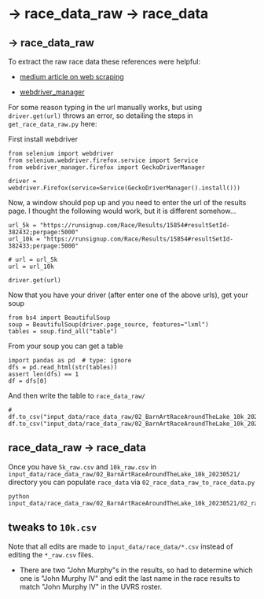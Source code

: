 # -> race_data_raw -> race_data

## -> race_data_raw

To extract the raw race data these references were helpful:

* [medium article on web scraping](https://medium.com/analytics-vidhya/scraping-tables-from-a-javascript-webpage-using-selenium-beautifulsoup-and-pandas-cbd305ca75fe)

* [webdriver_manager](https://github.com/SergeyPirogov/webdriver_manager)

For some reason typing in the url manually works, but using `driver.get(url)` throws an error,
so detailing the steps in `get_race_data_raw.py` here:

First install webdriver

```{python}
from selenium import webdriver
from selenium.webdriver.firefox.service import Service
from webdriver_manager.firefox import GeckoDriverManager

driver = webdriver.Firefox(service=Service(GeckoDriverManager().install()))
```

Now, a window should pop up and you need to enter the url of the results page.
I thought the following would work, but it is different somehow...

```{python}
url_5k = "https://runsignup.com/Race/Results/15854#resultSetId-382432;perpage:5000"
url_10k = "https://runsignup.com/Race/Results/15854#resultSetId-382433;perpage:5000"

# url = url_5k
url = url_10k

driver.get(url)
```

Now that you have your driver
(after enter one of the above urls),
get your soup

```{python}
from bs4 import BeautifulSoup
soup = BeautifulSoup(driver.page_source, features="lxml")
tables = soup.find_all("table")
```

From your soup you can get a table

```{python}
import pandas as pd  # type: ignore
dfs = pd.read_html(str(tables))
assert len(dfs) == 1
df = dfs[0]
```

And then write the table to `race_data_raw/`

```{python}
# df.to_csv("input_data/race_data_raw/02_BarnArtRaceAroundTheLake_10k_20230521/5k_raw.csv")
df.to_csv("input_data/race_data_raw/02_BarnArtRaceAroundTheLake_10k_20230521/10k_raw.csv")
```

## race_data_raw -> race_data

Once you have `5k_raw.csv` and `10k_raw.csv` in `input_data/race_data_raw/02_BarnArtRaceAroundTheLake_10k_20230521/` directory
you can populate `race_data` via `02_race_data_raw_to_race_data.py`

```{python}
python input_data/race_data_raw/02_BarnArtRaceAroundTheLake_10k_20230521/02_race_data_raw_to_race_data.py
```

## tweaks to `10k.csv`

Note that all edits are made to `input_data/race_data/*.csv` instead of editing the `*_raw.csv` files.

* There are two "John Murphy"s in the results, so had to determine which one is "John Murphy IV" and edit the last name in the race results to match "John Murphy IV" in the UVRS roster.

